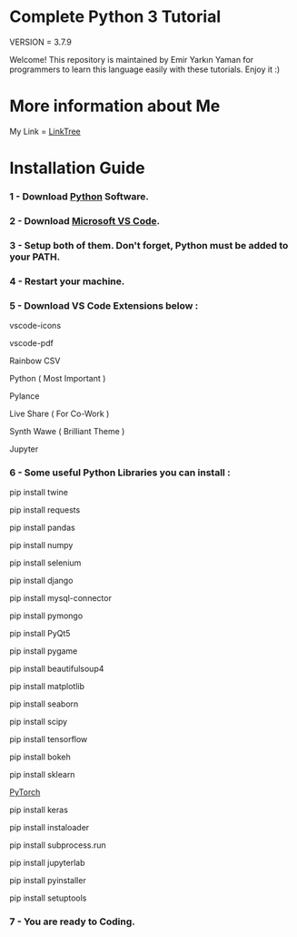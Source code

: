 # Complete Python 3 Tutorial

VERSION = 3.7.9

Welcome! This repository is maintained by Emir Yarkın Yaman for programmers to learn this language easily with these tutorials. Enjoy it :)

# More information about Me

My Link = [LinkTree](https://linktr.ee/Weinoose)

# Installation Guide

### 1 - Download [Python](https://www.python.org) Software.

### 2 - Download [Microsoft VS Code](https://code.visualstudio.com/download).

### 3 - Setup both of them. Don't forget, Python must be added to your PATH.

### 4 - Restart your machine.

### 5 - Download VS Code Extensions below : 
vscode-icons

vscode-pdf

Rainbow CSV

Python ( Most Important )

Pylance

Live Share ( For Co-Work )

Synth Wawe ( Brilliant Theme )

Jupyter

### 6 - Some useful Python Libraries you can install :

pip install twine

pip install requests

pip install pandas

pip install numpy

pip install selenium

pip install django

pip install mysql-connector

pip install pymongo

pip install PyQt5

pip install pygame

pip install beautifulsoup4

pip install matplotlib

pip install seaborn

pip install scipy

pip install tensorflow

pip install bokeh

pip install sklearn

[PyTorch](https://pytorch.org)

pip install keras

pip install instaloader

pip install subprocess.run

pip install jupyterlab

pip install pyinstaller

pip install setuptools

### 7 - You are ready to Coding.
